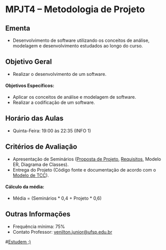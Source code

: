 # MPJT4 – Metodologia de Projeto

## Ementa

- Desenvolvimento de software utilizando os conceitos de análise, modelagem e desenvolvimento estudados ao longo do curso.

## Objetivo Geral

- Realizar o desenvolvimento de um software.

#### Objetivos Específicos:

- Aplicar os conceitos de análise e modelagem de software.
- Realizar a codificação de um software.

## Horário das Aulas

- Quinta-Feira: 19:00 às 22:35 (INFO 1)

## Critérios de Avaliação

- Apresentação de Seminários ([Proposta de Projeto](https://drive.google.com/file/d/0B8OwPRZqBPDSek4yLWx4WUdpMHc/view?usp=sharing), [Requisitos](https://drive.google.com/file/d/0B8OwPRZqBPDSTEdxeGNYbkxjc0U/view?usp=sharing), Modelo ER, Diagrama de Classes).
- Entrega do Projeto (Código fonte e documentação de acordo com o [Modelo de TCC](https://drive.google.com/file/d/0B8OwPRZqBPDSTV9EU1VDeHNCWkk/view?usp=sharing)).

#### Cálculo da média:

- Média = (Seminários * 0,4 + Projeto * 0,6)

## Outras Informações

- Frequência mínima: 75%
- Contato Professor: [venilton.junior@ufsp.edu.br](mailto:venilton.junior@ufsp.edu.br)

#[Estudem ;)](http://mooc.ifsp.edu.br/courses)

